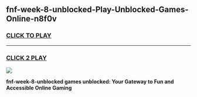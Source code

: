 
## fnf-week-8-unblocked-Play-Unblocked-Games-Online-n8f0v
<h3>
<a href="https://premium76.site?title=fnf-week-8-unblocked&ref=25A">CLICK TO PLAY</a></h3>
<hr>

<h3>
<a href="https://premium76.site?title=fnf-week-8-unblocked&ref=25A">CLICK 2 PLAY</a>
  
</h3>

<a href="https://premium76.site?title=fnf-week-8-unblocked&ref=25A"><img src="https://clearcache.store/games.png"></a>


**fnf-week-8-unblocked games unblocked: Your Gateway to Fun and Accessible Online Gaming**
